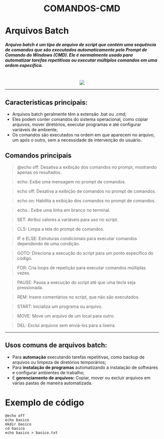 <div align="center">
  <h1><strong>COMANDOS-CMD</strong></h1>
</div>

# **Arquivos Batch**

##### Arquivo batch é um tipo de arquivo de script que contém uma sequência de comandos que são executados automaticamente pelo **Prompt de Comando do Windows** (CMD). Ele é normalmente usado para automatizar tarefas repetitivas ou executar múltiplos comandos em uma ordem específica.

<br>

<div align="center">
  <img src="https://www.ionos.com/pt-br/digitalguide/fileadmin/_processed_/c/0/csm_example-batch-file-in-windows-explorer_ce74519bec.webp">
</div>

---
## **Caracteristicas principais:**

- Arquivos batch geralmente têm a extensão .bat ou .cmd;
- Eles podem conter comandos do sistema operacional, como copiar arquivos, mover diretórios, executar programas e até configurar variáveis de ambiente;
- Os comandos são executados na ordem em que aparecem no arquivo, um após o outro, sem a necessidade de intervenção do usuário.

## Comandos principais

> @echo off: Desativa a exibição dos comandos no prompt, mostrando apenas os resultados.

> echo: Exibe uma mensagem no prompt de comandos.

> echo off: Desativa a exibição de comandos no prompt de comandos.

> echo on: Habilita a exibição dos comandos no prompt de comandos.

> echo.: Exibe uma linha em branco no terminal.

> SET: Atribui valores a variáveis para uso no script.

> CLS: Limpa a tela do prompt de comandos.

> IF e ELSE: Estruturas condicionais para executar comandos dependendo de uma condição.

> GOTO: Direciona a execução do script para um ponto específico do código.

> FOR: Cria loops de repetição para executar comandos múltiplas vezes.

> PAUSE: Pausa a execução do script até que uma tecla seja pressionada.

> REM: Insere comentários no script, que não são executados.

> START: Inicializa um programa ou arquivo.

> MOVE: Move um arquivo de um local para outro.

> DEL: Exclui arquivos sem enviá-los para a lixeira.

---
## **Usos comuns de arquivos batch:**

- Para **automação** executando tarefas repetitivas, como backup de arquivos ou limpeza de diretórios temporários;
- Para **instalação de programas** automatizando a instalação de softwares e configurar ambientes de trabalho;
- E **gerenciamento de arquivos:** Copiar, mover ou excluir arquivos em várias pastas de maneira automatizada.

# **Exemplo de código**

````
@echo off
echo basico
mkdir basico
cd basico
echo basico > basico.txt
````
